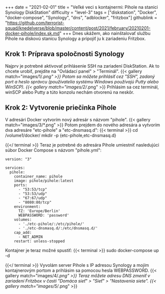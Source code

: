 +++
date = "2021-02-01"
title = "Veľké veci s kontajnermi: Pihole na stanici Synology DiskStation"
difficulty = "level-3"
tags = ["diskstation", "Docker", "docker-compose", "Synology", "dns", "adblocker", "fritzbox"]
githublink = "https://github.com/terrorist-squad/knedelverse/blob/master/content/post/2021/february/20210201-docker-pihole/index.sk.md"
+++
Dnes ukážem, ako nainštalovať službu Pihole na diskovú stanicu Synology a pripojiť ju k zariadeniu Fritzbox.
## Krok 1: Príprava spoločnosti Synology
Najprv je potrebné aktivovať prihlásenie SSH na zariadení DiskStation. Ak to chcete urobiť, prejdite na "Ovládací panel" > "Terminál".
{{< gallery match="images/1/*.png" >}}
Potom sa môžete prihlásiť cez "SSH", zadaný port a heslo správcu (používatelia systému Windows používajú Putty alebo WinSCP).
{{< gallery match="images/2/*.png" >}}
Prihlásim sa cez terminál, winSCP alebo Putty a túto konzolu nechám otvorenú na neskôr.
## Krok 2: Vytvorenie priečinka Pihole
V adresári Docker vytvorím nový adresár s názvom "pihole".
{{< gallery match="images/3/*.png" >}}
Potom prejdem do nového adresára a vytvorím dva adresáre "etc-pihole" a "etc-dnsmasq.d":
{{< terminal >}}
cd /volume1/docker/
mkdir -p {etc-pihole,etc-dnsmasq.d}

{{</ terminal >}}
Teraz je potrebné do adresára Pihole umiestniť nasledujúci súbor Docker Compose s názvom "pihole.yml":
```
version: "3"

services:
  pihole:
    container_name: pihole
    image: pihole/pihole:latest
    ports:
      - "53:53/tcp"
      - "53:53/udp"
      - "67:67/udp"
      - "8080:80/tcp"
    environment:
      TZ: 'Europe/Berlin'
      WEBPASSWORD: 'password'
    volumes:
      - './etc-pihole/:/etc/pihole/'
      - './etc-dnsmasq.d/:/etc/dnsmasq.d/'
    cap_add:
      - NET_ADMIN
    restart: unless-stopped

```
Kontajner je teraz možné spustiť:
{{< terminal >}}
sudo docker-compose up -d

{{</ terminal >}}
Vyvolám server Pihole s IP adresou Synology a mojím kontajnerovým portom a prihlásim sa pomocou hesla WEBPASSWORD.
{{< gallery match="images/4/*.png" >}}
Teraz môžete adresu DNS zmeniť v zariadení Fritzbox v časti "Domáca sieť" > "Sieť" > "Nastavenia siete".
{{< gallery match="images/5/*.png" >}}